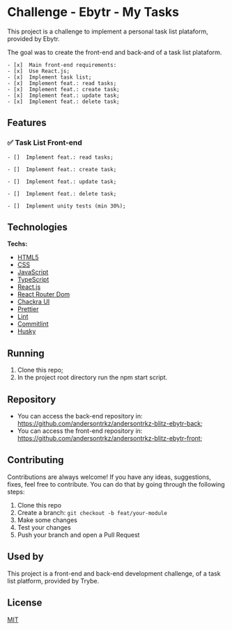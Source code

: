 # Challenge - Ebytr - My Tasks

This project is a challenge to implement a personal task list plataform, provided by Ebytr.

The goal was to create the front-end and back-and of a task list plataform.

    - [x]  Main front-end requirements:
    - [x]  Use React.js;
    - [x]  Implement task list;
    - [x]  Implement feat.: read tasks;
    - [x]  Implement feat.: create task;
    - [x]  Implement feat.: update task;
    - [x]  Implement feat.: delete task;


## Features

### ✅  Task List Front-end

    - []  Implement feat.: read tasks;
        
    - []  Implement feat.: create task;
    
    - []  Implement feat.: update task;
   
    - []  Implement feat.: delete task;
    
    - []  Implement unity tests (min 30%);



## Technologies

**Techs:**
- [HTML5](https://developer.mozilla.org/en-US/docs/Glossary/HTML5)
- [CSS](https://developer.mozilla.org/en-US/docs/Glossary/css)
- [JavaScript](https://developer.mozilla.org/en-US/docs/Glossary/JavaScript)
- [TypeScript](https://www.typescriptlang.org/)
- [React.js](https://reactjs.org/docs/getting-started.html)
- [React Router Dom](https://reactrouter.com/web/guides/quick-start)
- [Chackra UI](https://chakra-ui.com/docs/getting-started)
- [Prettier](https://www.npmjs.com/package/prettier)
- [Lint](https://www.npmjs.com/package/lint)
- [Commitlint](https://www.npmjs.com/package/commitlint)
- [Husky](https://www.npmjs.com/package/husky)


## Running

1. Clone this repo;
2. In the project root directory run the npm start script.


## Repository

- You can access the back-end repository in: https://github.com/andersontrkz/andersontrkz-blitz-ebytr-back;
- You can access the front-end repository in: https://github.com/andersontrkz/andersontrkz-blitz-ebytr-front;


## Contributing

Contributions are always welcome! If you have any ideas, suggestions, fixes, feel free to contribute. You can do that by going through the following steps:

1. Clone this repo
2. Create a branch: `git checkout -b feat/your-module`
3. Make some changes
4. Test your changes
5. Push your branch and open a Pull Request


## Used by

This project is a front-end and back-end development challenge, of a task list platform, provided by Trybe.


## License

[MIT](https://choosealicense.com/licenses/mit/)
